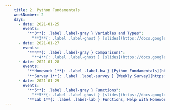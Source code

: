 ```yaml
---
    title: 2. Python Fundamentals
    weekNumber: 2
    days:
      - date: 2021-01-25
        events:
          "**3**{: .label .label-gray } Variables and Types":
            "**3**{: .label .label-ghost } [slides](https://docs.google.com/presentation/d/1CLTb64qMuVUOiYZH6Il_qVJPQq3dc1llJimauBfgD_s/edit?usp=sharing) • [code](https://datahub.berkeley.edu/hub/user-redirect/git-sync?repo=https://github.com/surajrampure/data-94-sp21&subPath=lecture/lec03/lec03.ipynb) • [code HTML](resources/assets/lecture/lec03/lec03.html) • [QC](https://edstem.org/us/courses/3251/lessons/7743/slides/37528) • extra: [CIT 3.2](https://www.inferentialthinking.com/chapters/03/2/Names.html), [4.2](https://www.inferentialthinking.com/chapters/04/2/Strings.html); [SPR 5](https://cs.stanford.edu/people/nick/py/python-var.html)"
      - date: 2021-01-27
        events:
          "**4**{: .label .label-gray } Comparisons":
            "**4**{: .label .label-ghost } [slides](https://docs.google.com/presentation/d/1NsbDVHIq6Tdc8GM38pmnKLkXLcwFgsnXCai2Y9mgzas/edit#slide=id.p) • [code](https://datahub.berkeley.edu/hub/user-redirect/git-sync?repo=https://github.com/surajrampure/data-94-sp21&subPath=lecture/lec04/lec04.ipynb) • [code HTML](resources/assets/lecture/lec04/lec04.html) • [QC](https://edstem.org/us/courses/3251/lessons/7749/slides/37552)"
      - date: 2021-01-28
        events:
          "**Homework 1**{: .label .label-hw } [Python Fundamentals](https://datahub.berkeley.edu/hub/user-redirect/git-sync?repo=https://github.com/surajrampure/data-94-sp21&subPath=hw/hw01/hw01.ipynb) **(due Feb. 3)**":
          "**Survey 1**{: .label .label-survey } [Weekly Survey](https://docs.google.com/forms/d/e/1FAIpQLSeac_lj2dE2VPuJ4ierVd0d_0Kv1TJk6BQo8iivrqVqGjJ3ug/viewform) **(due Feb. 3)**":
      - date: 2021-01-29
        events:
          "**5**{: .label .label-gray } Functions":
            "**5**{: .label .label-ghost } [slides](https://docs.google.com/presentation/d/1Qsu838yy1yYa7axpAW8mo0Of4WgSspl6fOQJnbIs4II/edit#slide=id.p) • [code](https://datahub.berkeley.edu/hub/user-redirect/git-sync?repo=https://github.com/surajrampure/data-94-sp21&subPath=lecture/lec05/lec05.ipynb) • [code HTML](resources/assets/lecture/lec05/lec05.html) • [QC](https://edstem.org/us/courses/3251/lessons/7816/slides/38013) • extra: [CIT 8.0](https://www.inferentialthinking.com/chapters/08/Functions_and_Tables.html), [SPR 7](https://cs.stanford.edu/people/nick/py/python-function.html)"
          "**Lab 1**{: .label .label-lab } Functions, Help with Homework 1":
---
```


